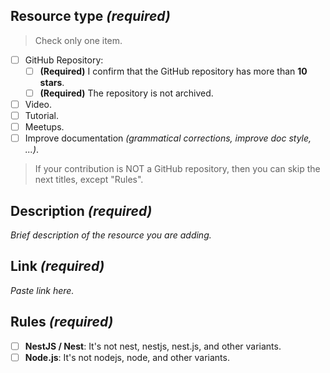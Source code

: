 ## Resource type _(required)_

> Check only one item.

- [ ] GitHub Repository:
    - [ ] **(Required)** I confirm that the GitHub repository has more than **10 stars**.
    - [ ] **(Required)** The repository is not archived.
- [ ] Video.
- [ ] Tutorial.
- [ ] Meetups.
- [ ] Improve documentation _(grammatical corrections, improve doc style, ...)_.

> If your contribution is NOT a GitHub repository, then you can skip the next titles, except "Rules".

## Description _(required)_

_Brief description of the resource you are adding._

## Link _(required)_

_Paste link here._

## Rules _(required)_

- [ ] **NestJS / Nest**: It's not nest, nestjs, nest.js, and other variants.
- [ ] **Node.js**: It's not nodejs, node, and other variants.